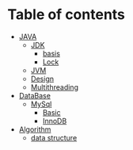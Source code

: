 # Table of contents

* [JAVA]()
  * [JDK]()
    * [basis](java/javaBasic/basis.md)
    * [Lock](java/javaBasic/lock.md)
  * [JVM](java/jvm/jvm.md)
  * [Design](java/Design/design.md)
  * [Multithreading](java/Thread/thread.md)
* [DataBase]()
  * [MySql]()
    * [Basic](database/mysql/mysqlbs.md)
    * [InnoDB](database/mysql/innodb.md)
* [Algorithm]()
  * [data structure](algorithm/dataStructure/dataStructure.md)
